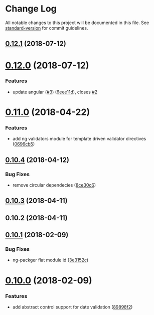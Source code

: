 # Change Log

All notable changes to this project will be documented in this file. See [standard-version](https://github.com/conventional-changelog/standard-version) for commit guidelines.

<a name="0.12.1"></a>
## [0.12.1](https://github.com/anjmao/ng-validators/compare/v0.12.0...v0.12.1) (2018-07-12)



<a name="0.12.0"></a>
# [0.12.0](https://github.com/anjmao/ng-validators/compare/v0.11.0...v0.12.0) (2018-07-12)


### Features

* update angular ([#3](https://github.com/anjmao/ng-validators/issues/3)) ([6eee11d](https://github.com/anjmao/ng-validators/commit/6eee11d)), closes [#2](https://github.com/anjmao/ng-validators/issues/2)



<a name="0.11.0"></a>
# [0.11.0](https://github.com/anjmao/ng-validators/compare/v0.10.4...v0.11.0) (2018-04-22)


### Features

* add ng validators module for template driven validator directives ([0696cb5](https://github.com/anjmao/ng-validators/commit/0696cb5))



<a name="0.10.4"></a>
## [0.10.4](https://github.com/anjmao/ng-validators/compare/v0.10.3...v0.10.4) (2018-04-12)


### Bug Fixes

* remove circular dependecies ([8ce30c6](https://github.com/anjmao/ng-validators/commit/8ce30c6))



<a name="0.10.3"></a>
## [0.10.3](https://github.com/anjmao/ng-validators/compare/v0.10.2...v0.10.3) (2018-04-11)



<a name="0.10.2"></a>
## 0.10.2 (2018-04-11)



<a name="0.10.1"></a>
## [0.10.1](https://github.com/ng-validators/ng-validators/compare/v0.10.0...v0.10.1) (2018-02-09)


### Bug Fixes

* ng-packger flat module id ([3e3152c](https://github.com/ng-validators/ng-validators/commit/3e3152c))



<a name="0.10.0"></a>
# [0.10.0](https://github.com/ng-validators/ng-validators/compare/3.0.1...0.10.0) (2018-02-09)


### Features

* add abstract control support for date validation ([89898f2](https://github.com/ng-validators/ng-validators/commit/89898f2))
